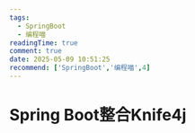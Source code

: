 ```yaml
---
tags:
  - SpringBoot
  - 编程喵
readingTime: true
comment: true
date: 2025-05-09 10:51:25
recommend: ['SpringBoot','编程喵',4]
---
```


# Spring Boot整合Knife4j